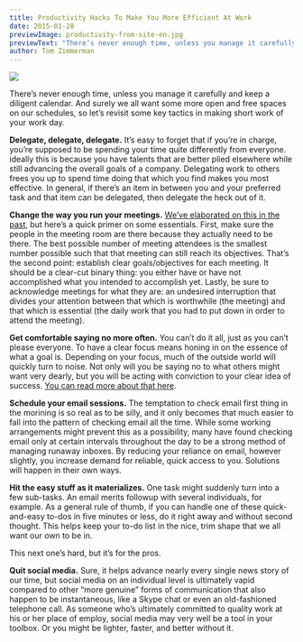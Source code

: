 ```yaml
---
title: Productivity Hacks To Make You More Efficient At Work
date: 2015-01-28
previewImage: productivity-from-site-en.jpg
previewText: "There’s never enough time, unless you manage it carefully and keep a diligent calendar. And surely we all want some more open and free spaces on our schedules, so let’s revisit some key tactics in making short work of your work day."
author: Tom Zimmerman
---
```

![](productivity.webp)

There’s never enough time, unless you manage it carefully and keep a diligent calendar. And surely we all want some more open and free spaces on our schedules, so let’s revisit some key tactics in making short work of your work day.  

**Delegate, delegate, delegate.** It’s easy to forget that if you’re in charge, you’re supposed to be spending your time quite differently from everyone. ideally this is because you have talents that are better plied elsewhere while still advancing the overall goals of a company. Delegating work to others frees you up to spend time doing that which you find makes you most effective. In general, if there’s an item in between you and your preferred task and that item can be delegated, then delegate the heck out of it.  

**Change the way you run your meetings.** [We’ve elaborated on this in the past](/2014/10/how-to-have-fewer-meetings.html), but here’s a quick primer on some essentials. First, make sure the people in the meeting room are there because they actually need to be there. The best possible number of meeting attendees is the smallest number possible such that that meeting can still reach its objectives. That’s the second point: establish clear goals/objectives for each meeting. It should be a clear-cut binary thing: you either have or have not accomplished what you intended to accomplish yet. Lastly, be sure to acknowledge meetings for what they are: an undesired interruption that divides your attention between that which is worthwhile (the meeting) and that which is essential (the daily work that you had to put down in order to attend the meeting).  

**Get comfortable saying no more often.** You can’t do it all, just as you can’t please everyone. To have a clear focus means honing in on the essence of what a goal is. Depending on your focus, much of the outside world will quickly turn to noise. Not only will you be saying no to what others might want very dearly, but you will be acting with conviction to your clear idea of success. [You can read more about that here](/2015/01/the-power-of-saying-no.html).  

**Schedule your email sessions.** The temptation to check email first thing in the morining is so real as to be silly, and it only becomes that much easier to fall into the pattern of checking email all the time. While some working arrangements might prevent this as a possibility, many have found checking email only at certain intervals throughout the day to be a strong method of managing runaway inboxes. By reducing your reliance on email, however slightly, you increase demand for reliable, quick access to you. Solutions will happen in their own ways.  

**Hit the easy stuff as it materializes.** One task might suddenly turn into a few sub-tasks. An email merits followup with several individuals, for example. As a general rule of thumb, if you can handle one of these quick-and-easy to-dos in five minutes or less, do it right away and without second thought. This helps keep your to-do list in the nice, trim shape that we all want our own to be in.  

This next one’s hard, but it’s for the pros.  

**Quit social media.** Sure, it helps advance nearly every single news story of our time, but social media on an individual level is ultimately vapid compared to other “more genuine” forms of communication that also happen to be instantaneous, like a Skype chat or even an old-fashioned telephone call. As someone who’s ultimately committed to quality work at his or her place of employ, social media may very well be a tool in your toolbox. Or you might be lighter, faster, and better without it.